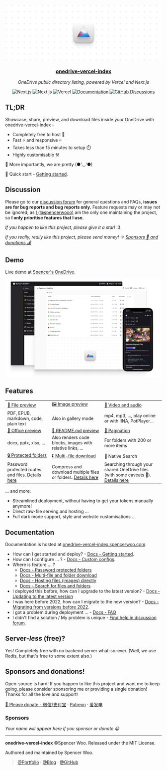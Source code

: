 <div align="center">
  <img src="./public/header.png" alt="onedrive-vercel-index" />
  <h3><a href="https://drive.spencerwoo.com">onedrive-vercel-index</a></h3>
  <p><em>OneDrive public directory listing, powered by Vercel and Next.js</em></p>
  <img src="https://img.shields.io/badge/OneDrive-2C68C3?style=flat&logo=microsoft-onedrive&logoColor=white" alt="Next.js" />
  <img src="https://img.shields.io/badge/Next.js-black?style=flat&logo=next.js&logoColor=white" alt="Next.js" />
  <img src="https://img.shields.io/badge/Vercel-black?style=flat&logo=Vercel&logoColor=white" alt="Vercel" />
  <a href="https://onedrive-vercel-index.spencerwoo.com"><img src="https://img.shields.io/badge/Documentation-black?style=flat" alt="Documentation" /></a>
  <a href="https://github.com/spencerwooo/onedrive-vercel-index/discussions"><img src="https://img.shields.io/github/discussions/spencerwooo/onedrive-vercel-index?color=CF2B5B&labelColor=black&logo=github" alt="GitHub Discussions" /></a>
</div>

## TL;DR

Showcase, share, preview, and download files inside *your* OneDrive with onedrive-vercel-index -

- Completely free to host 💸
- Fast ⚡ and responsive 💦
- Takes less than 15 minutes to setup ⏱️
- Highly customisable ⚒️

🍌 More importantly, we are pretty (●'◡'●)

🚀 Quick start - [Getting started](https://onedrive-vercel-index.spencerwoo.com/docs/getting-started).

## Discussion

Please go to our [discussion forum](https://github.com/spencerwooo/onedrive-vercel-index/discussions) for general questions and FAQs, **issues are for bug reports and bug reports only.** Feature requests may or may not be ignored, as [I (@spencerwooo)](https://spencerwoo.com) am the only one maintaining the project, so **I only prioritise features that I use.**

*If you happen to like this project, please give it a star!* :3

*If you really, really like this project, please send money! -> [Sponsors 🤑 and donations 💰](https://onedrive-vercel-index.spencerwoo.com/sponsor)*

## Demo

Live demo at [Spencer's OneDrive](https://drive.spencerwoo.com).

![demo](./public/demo.png)

## Features

<table>
  <tbody>
    <tr>
      <td>
        <a
          href="https://drive.spencerwoo.com/Lecture%20and%20Coursework%20CS%20(BIT)/2019%20-%20%E5%A4%A7%E4%B8%89%E4%B8%8B%20-%20%E7%BC%96%E8%AF%91%E5%8E%9F%E7%90%86%E4%B8%8E%E8%AE%BE%E8%AE%A1/n1570.pdf"
          >👀 File preview</a
        >
      </td>
      <td>
        <a
          href="https://drive.spencerwoo.com/%F0%9F%8D%8A%20Weibo%20emotes/Source1/%E5%BE%AE%E5%8D%9A%E2%80%9C%E9%BB%84%E8%84%B8%E2%80%9D"
          >🖼️ Image preview</a
        >
      </td>
      <td>
        <a
          href="https://drive.spencerwoo.com/%F0%9F%8D%A1%20Genshin%20PV/New%20version%20PV/TGA2021%E3%80%8A%E5%8E%9F%E7%A5%9E%E3%80%8B%E5%8F%82%E9%80%89%E8%A7%86%E9%A2%91.mp4"
          >🎥 Video and audio</a
        >
      </td>
    </tr>
    <tr>
      <td>PDF, EPUB, markdown, code, plain text</td>
      <td>Also in gallery mode</td>
      <td>mp4, mp3, ..., play online or with IINA, PotPlayer...</td>
    </tr>
    <tr>
      <td>
        <a
          href="https://drive.spencerwoo.com/Lecture%20and%20Coursework%20CS%20(BIT)/2017%20-%20%E5%A4%A7%E4%BA%8C%E4%B8%8A%20-%20%E6%95%B0%E6%8D%AE%E7%BB%93%E6%9E%84/1%20%E7%BB%AA%E8%AE%BA.pptx"
          >📄 Office preview</a
        >
      </td>
      <td><a href="https://drive.spencerwoo.com/%F0%9F%A5%9F%20Some%20test%20files/Articles">📝 README.md preview</a></td>
      <td><a href="https://drive.spencerwoo.com/%F0%9F%A5%9F%20Some%20test%20files/Imagenette">📑 Pagination</a></td>
    </tr>
    <tr>
      <td>docx, pptx, xlsx, ...</td>
      <td>Also renders code blocks, images with relative links, ...</td>
      <td>For folders with 200 or more items</td>
    </tr>
    <tr>
      <td><a href="https://drive.spencerwoo.com/%F0%9F%8C%9E%20Private%20folder">🔒 Protected folders</a></td>
      <td><a href="https://drive.spencerwoo.com/%F0%9F%8D%8A%20Weibo%20emotes/Source2">⏬ Multi-file download</a></td>
      <td>🔎 Native Search</td>
    </tr>
    <tr>
      <td>Password protected routes and files. <a href="https://onedrive-vercel-index.spencerwoo.com/docs/features/protected-folders">Details here</a></td>
      <td>
        Compress and download multiple files or folders.
        <a href="https://onedrive-vercel-index.spencerwoo.com/docs/features/multi-file-folder-download">Details here</a>
      </td>
      <td>
        Searching through your shared OneDrive files (with some caveats 🥺).
        <a href="https://onedrive-vercel-index.spencerwoo.com/docs/features/search-for-files-and-folders">Details here</a>
      </td>
    </tr>
  </tbody>
</table>

... and more:

- Streamlined deployment, without having to get your tokens manually anymore!
- Direct raw-file serving and hosting ...
- Full dark mode support, style and website customisations ...

## Documentation

Documentation is hosted at [onedrive-vercel-index.spencerwoo.com](https://onedrive-vercel-index.spencerwoo.com/).

- How can I get started and deploy? - [Docs - Getting started](https://onedrive-vercel-index.spencerwoo.com/docs/getting-started).
- How can I configure ... ? - [Docs - Custom configs](https://onedrive-vercel-index.spencerwoo.com/docs/custom-configs).
- Where is feature ... ?
  - [Docs - Password protected folders](https://onedrive-vercel-index.spencerwoo.com/docs/features/protected-folders)
  - [Docs - Multi-file and folder download](https://onedrive-vercel-index.spencerwoo.com/docs/features/multi-file-folder-download)
  - [Docs - Hosting files (images) directly](https://onedrive-vercel-index.spencerwoo.com/docs/features/hosting-images-directly)
  - [Docs - Search for files and folders](https://onedrive-vercel-index.spencerwoo.com/docs/features/search-for-files-and-folders)
- I deployed this before, how can I upgrade to the latest version? - [Docs - Updating to the latest version](https://onedrive-vercel-index.spencerwoo.com/docs/migration/updating-to-latest-version)
- I was here before 2022, how can I migrate to the new version? - [Docs - Migrating from versions before 2022](https://onedrive-vercel-index.spencerwoo.com/docs/migration/if-you-deployed-before-2022).
- I got a problem during deployment ... - [Docs - FAQ](https://onedrive-vercel-index.spencerwoo.com/docs/faqs/error-on-deployment)
- I didn't find a solution / My problem is unique - [Find help in discussion forum](https://github.com/spencerwooo/onedrive-vercel-index/discussions).

## Server-*less* (free)?

Yes! Completely free with no backend server what-so-ever. (Well, we use Redis, but that's free to some extent also.)

## Sponsors and donations!

Open-source is hard! If you happen to like this project and want me to keep going, please consider sponsoring me or providing a single donation! Thanks for all the love and support!

[🧸 Please donate - 微信/支付宝](https://onedrive-vercel-index.spencerwoo.com/sponsor) · [Patreon](https://www.patreon.com/spencerwoo) · [爱发电](https://afdian.net/@spencerwoo)

### Sponsors

*Your name will appear here if you sponsor or donate 😀*

---

**onedrive-vercel-index** ©Spencer Woo. Released under the MIT License.

Authored and maintained by Spencer Woo.

> [@Portfolio](https://spencerwoo.com/) · [@Blog](https://blog.spencerwoo.com/) · [@GitHub](https://github.com/spencerwooo)
